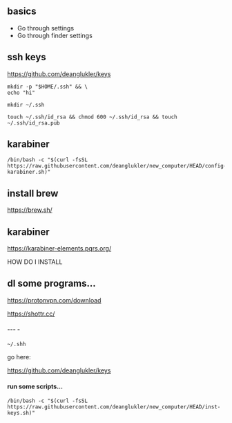 ## basics

- Go through settings
- Go through finder settings

## ssh keys

https://github.com/deanglukler/keys

```
mkdir -p "$HOME/.ssh" && \
echo "hi"
```

```
mkdir ~/.ssh
```

```
touch ~/.ssh/id_rsa && chmod 600 ~/.ssh/id_rsa && touch ~/.ssh/id_rsa.pub
```

## karabiner

```
/bin/bash -c "$(curl -fsSL https://raw.githubusercontent.com/deanglukler/new_computer/HEAD/config-karabiner.sh)"
```

## install brew

https://brew.sh/

## karabiner

https://karabiner-elements.pqrs.org/

HOW DO I INSTALL


## dl some programs...

https://protonvpn.com/download

https://shottr.cc/



#### --- -

`~/.shh`

go here:

https://github.com/deanglukler/keys

#### run some scripts...

```
/bin/bash -c "$(curl -fsSL https://raw.githubusercontent.com/deanglukler/new_computer/HEAD/inst-keys.sh)"
```

